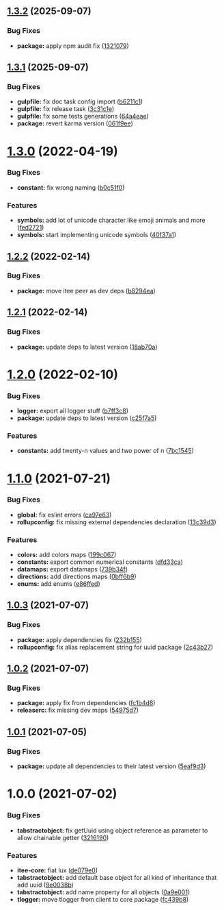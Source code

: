 ## [1.3.2](https://github.com/Itee/itee-core/compare/v1.3.1...v1.3.2) (2025-09-07)


### Bug Fixes

* **package:** apply npm audit fix ([1321079](https://github.com/Itee/itee-core/commit/1321079a022f0c57d6b261b8bcc34901747a8875))

## [1.3.1](https://github.com/Itee/itee-core/compare/v1.3.0...v1.3.1) (2025-09-07)


### Bug Fixes

* **gulpfile:** fix doc task config import ([b6211c1](https://github.com/Itee/itee-core/commit/b6211c1a44125dc82a55474793d9d2fb9a02ea92))
* **gulpfile:** fix release task ([3c31c1e](https://github.com/Itee/itee-core/commit/3c31c1eee4cda61dcb28ed1130649c95afd52071))
* **gulpfile:** fix some tests generations ([64a4eae](https://github.com/Itee/itee-core/commit/64a4eae6c8c183cf76af9f76dfe574898fd76491))
* **package:** revert karma version ([061f9ee](https://github.com/Itee/itee-core/commit/061f9ee203fc6c327b414e4a98c2df1eea0d1953))

# [1.3.0](https://github.com/Itee/itee-core/compare/v1.2.2...v1.3.0) (2022-04-19)


### Bug Fixes

* **constant:** fix wrong naming ([b0c51f0](https://github.com/Itee/itee-core/commit/b0c51f052abeb0334af4ec285530ec7083a50145))


### Features

* **symbols:** add lot of unicode character like emoji animals and more ([fed2721](https://github.com/Itee/itee-core/commit/fed2721bb23d5fcc69d8cf2dd362577c7dbe9933))
* **symbols:** start implementing unicode symbols ([40f37a1](https://github.com/Itee/itee-core/commit/40f37a18919aaf4862f95e990c5c01007536068c))

## [1.2.2](https://github.com/Itee/itee-core/compare/v1.2.1...v1.2.2) (2022-02-14)


### Bug Fixes

* **package:** move itee peer as dev deps ([b8294ea](https://github.com/Itee/itee-core/commit/b8294ea7280729fe857d48b0a658e23deab25ca6))

## [1.2.1](https://github.com/Itee/itee-core/compare/v1.2.0...v1.2.1) (2022-02-14)


### Bug Fixes

* **package:** update deps to latest version ([18ab70a](https://github.com/Itee/itee-core/commit/18ab70a14e652581f4f725768e5a5423bbc6179e))

# [1.2.0](https://github.com/Itee/itee-core/compare/v1.1.0...v1.2.0) (2022-02-10)


### Bug Fixes

* **logger:** export all logger stuff ([b7ff3c8](https://github.com/Itee/itee-core/commit/b7ff3c8597aa5e41943d19d85bffddd86fb6b835))
* **package:** update deps to latest version ([c25f7a5](https://github.com/Itee/itee-core/commit/c25f7a577bfb70b31493a5497ae5c10641cc98fd))


### Features

* **constants:** add twenty-n values and two power of n ([7bc1545](https://github.com/Itee/itee-core/commit/7bc1545db0e2e0fdfdf6d9bacc08fcd8e3497e49))

# [1.1.0](https://github.com/Itee/itee-core/compare/v1.0.3...v1.1.0) (2021-07-21)


### Bug Fixes

* **global:** fix eslint errors ([ca97e63](https://github.com/Itee/itee-core/commit/ca97e6394b9303f57cc0409b41c4e1a4ebae5b47))
* **rollupconfig:** fix missing external dependencies declaration ([13c39d3](https://github.com/Itee/itee-core/commit/13c39d34f3c3a8fd265895a750c1c7d05e55f70f))


### Features

* **colors:** add colors maps ([199c067](https://github.com/Itee/itee-core/commit/199c06710584e69d9c80bfbe3bcf3c0948352ad1))
* **constants:** export common numerical constants ([dfd33ca](https://github.com/Itee/itee-core/commit/dfd33ca29a48dfa3bcc7a448241604a231cfb66d))
* **datamaps:** export datamaps ([739b34f](https://github.com/Itee/itee-core/commit/739b34fea15ea0cc7aa71540b489ab04c427f8e4))
* **directions:** add directions maps ([0bff6b9](https://github.com/Itee/itee-core/commit/0bff6b94485939360313c26bb793b549c77b007b))
* **enums:** add enums ([e86ffed](https://github.com/Itee/itee-core/commit/e86ffedb4447a14bfd2eb40860e9d571847e34b1))

## [1.0.3](https://github.com/Itee/itee-core/compare/v1.0.2...v1.0.3) (2021-07-07)


### Bug Fixes

* **package:** apply dependencies fix ([232b155](https://github.com/Itee/itee-core/commit/232b1552363e61041f36b33dad210df3ae6d0c5a))
* **rollupconfig:** fix alias replacement string for uuid package ([2c43b27](https://github.com/Itee/itee-core/commit/2c43b27864777b3f100eb9b51393b0a5f82328d0))

## [1.0.2](https://github.com/Itee/itee-core/compare/v1.0.1...v1.0.2) (2021-07-07)


### Bug Fixes

* **package:** apply fix from dependencies ([fc1b4d8](https://github.com/Itee/itee-core/commit/fc1b4d83af60503913df43a234f9ecc1cc117e71))
* **releaserc:** fix missing dev maps ([54975d7](https://github.com/Itee/itee-core/commit/54975d709d480ea9ecfc075f360df5ff1c1785ce))

## [1.0.1](https://github.com/Itee/itee-core/compare/v1.0.0...v1.0.1) (2021-07-05)


### Bug Fixes

* **package:** update all dependencies to their latest version ([5eaf9d3](https://github.com/Itee/itee-core/commit/5eaf9d3425494e07597b75004927765b90630af0))

# 1.0.0 (2021-07-02)


### Bug Fixes

* **tabstractobject:** fix getUuid using object reference as parameter to allow chainable getter ([3216190](https://github.com/Itee/itee-core/commit/321619064dd7c038ab67fafdfae6fc19a60358f2))


### Features

* **itee-core:** fiat lux ([de079e0](https://github.com/Itee/itee-core/commit/de079e04b72a2aa1a41fb0b89e4cdac57579a174))
* **tabstractobject:** add default base object for all kind of inheritance that add uuid ([9e0038b](https://github.com/Itee/itee-core/commit/9e0038b66745d623aa2432db8cf93a597feb959c))
* **tabstractobject:** add name property for all objects ([0a9e001](https://github.com/Itee/itee-core/commit/0a9e001c6c02926818d303672e80998741443dfe))
* **tlogger:** move tlogger from client to core package ([fc439b8](https://github.com/Itee/itee-core/commit/fc439b89271a59143805eb4c26113cdf0c50f3e0))
